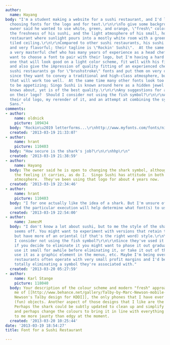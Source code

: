 ```yaml
---
author:
  name: Hayang
body: "I'm a student making a website for a sushi restaurant, and I'd like some help
  choosing fonts for the logo and for text.\r\n\r\nTo give some background: The restaurant
  owner said he wanted to use white, green, and orange, \"fresh\" colors that emphasize
  the freshness of his sushi, and the light atmosphere of his small, hole-in-the-wall
  restaurant where sunlight pours into a mostly white room with a green/orange/white
  tiled ceiling.\r\n\r\nCompared to other sushi restaurants, his sushi is very creative,
  and very flavorful; their tagline is \"Rockin' Sushi\".  At the same time, he is
  a very masterful chef who has many years of experience as a head chef in California.\r\n\r\n<strong>I
  want to choose a font to pair with their logo, but I'm having a hard time finding
  one that will look good on a light color scheme, fit well with his fish symbol,
  and also give the impression of quality fitting of an experienced chef.</strong>\r\n\r\nMost
  sushi restaurants go for \"brushstroke\" fonts and put them on very dark backgrounds,
  since they want to convey a traditional and high-class atmosphere, but I don't think
  that will work too well.  At the same time many other fonts look too commercial
  to be appetizing; Singo Sushi is known around here as a hidden jewel that nobody
  knows about, yet is of the best quality.\r\n\r\nAny suggestions for a font to use
  on their logo?  Should I consider not using the fish symbol?\r\n\r\nAttached is
  their old logo, my rerender of it, and an attempt at combining the symbol with Clarendon/Open
  Sans."
comments:
- author:
    name: oldnick
    picture: 109434
  body: "Rockin\u2019 letterforms...\r\nhttp://www.myfonts.com/fonts/nicksfonts/slugfest-nf/"
  created: '2013-03-19 21:33:07'
- author:
    name: hrant
    picture: 110403
  body: "How secure is the shark's job?\r\n\r\nhhp\r\n"
  created: '2013-03-19 21:38:59'
- author:
    name: Hayang
  body: The owner said he is open to changing the shark symbol, although he likes
    the feeling it carries, as do I.  Singo Sushi has attitude in both flavor and
    atmosphere.  They've been using that logo for about 4 years now.
  created: '2013-03-19 22:34:46'
- author:
    name: hrant
    picture: 110403
  body: "I for one actually like the idea of a shark. But I'm unsure of the execution;
    and the particular execution will help determine what font(s) to use.\r\n\r\nhhp\r\n"
  created: '2013-03-19 22:54:00'
- author:
    name: JamesM
  body: "I don't know a lot about sushi, but to me the style of the shark drawing
    seems off. You might want to experiment with versions that retain the attitude
    but have more of an oriental (if that's the right word) style.\r\n\r\n> Should
    I consider not using the fish symbol?\r\n\r\nSince they've used it for years,
    if you decide to eliminate it you might want to phase it out gradually. Maybe
    use it small for awhile before eliminating it, or take it out of the logo but
    use it as a graphic element in the menus, etc. Maybe I'm being overcautious but
    restaurants often operate with very small profit margins and I'd be cautious about
    totally eliminating a symbol they're associated with."
  created: '2013-03-20 05:27:59'
- author:
    name: Karl Stange
    picture: 118040
  body: Your description of the colour scheme and modern "fresh" approach reminded
    me of [[http://www.behance.net/gallery/Talby-by-Marc-Newson-mobile-phone-Interface-design/459087|Marc
    Newson's Talby design for KDDI]], the only phones that I have ever viewed as desirable
    (fun) objects. Another aspect of those designs that I like are the simple icons.
    Perhaps the shark could be subtly updated to clean up and simplify the design
    and perhaps change the colours to bring it in line with everything else, it seems
    to me more jaunty than edgy at the moment.
  created: '2013-03-20 10:25:44'
date: '2013-03-19 18:54:27'
title: Font for a Sushi Restaurant

---
```

